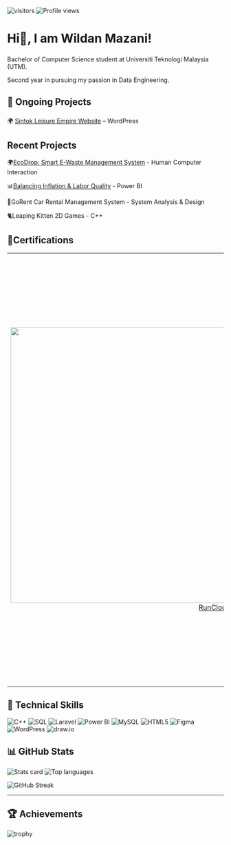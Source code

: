 ![visitors](https://visitor-badge.laobi.icu/badge?page_id=wildanmazani)
![Profile views](https://komarev.com/ghpvc/?username=wildanmazani)

<h1 align="left">Hi👋, I am Wildan Mazani!</h1>

###

<p align="left">Bachelor of Computer Science student at Universiti Teknologi Malaysia (UTM). 
<p align="left">Second year in pursuing my passion in Data Engineering.

###

## 🚀 Ongoing Projects

###
🌍 [Sintok Leisure Empire Website](amirulguider.danzign.com) – WordPress 
###

## Recent Projects

🌍[EcoDrop: Smart E-Waste Management System](https://uxplorers.danzign.com) - Human Computer Interaction

📊[Balancing Inflation & Labor Quality](https://github.com/imn353/MDITxDOSM) - Power BI

🚗GoRent Car Rental Management System - System Analysis & Design

🐈Leaping Kitten 2D Games - C++



## 🏅Certifications
<table>
  <tr>
    <td align="center" width="200">
        <img width="1280" height="640" alt="image" src="https://github.com/user-attachments/assets/aa8a79ea-3e94-4c36-94fb-aa25ff6cb6c1" />
      <a href="https://github.com/wildanmazani/certificates/blob/main/Fundamental%20of%20Cloud%20Computing%20Runcloud.pdf">
        RunCloud Certified: Fundamental of Cloud Computing
      </a>
    </td>
    <td align="center" width="200">
        <img width="980" height="980" alt="image" src="https://github.com/user-attachments/assets/9daafc94-f903-42b6-b8e3-3872c8b53102" />
      <a href="https://wildanmazani/certificates/blob/main/Skills2Work%20Certificate-30.pdf">
        Skills2Work: Data Center Foundation Training
      </a>
    </td>
  </tr>
  
</table>
 
 ## 🧠 Technical Skills


![C++](https://img.shields.io/badge/C%2B%2B-00599C?style=for-the-badge&logo=cplusplus&logoColor=white)
![SQL](https://img.shields.io/badge/SQL-336791?style=for-the-badge&logo=postgresql&logoColor=white)
![Laravel](https://img.shields.io/badge/Laravel-FF2D20?style=for-the-badge&logo=laravel&logoColor=white)
![Power BI](https://img.shields.io/badge/Power%20BI-F2C811?style=for-the-badge&logo=powerbi&logoColor=black)
![MySQL](https://img.shields.io/badge/MySQL-005C84?style=for-the-badge&logo=mysql&logoColor=white)
![HTML5](https://img.shields.io/badge/HTML5-E34F26?style=for-the-badge&logo=html5&logoColor=white)
![Figma](https://img.shields.io/badge/Figma-F24E1E?style=for-the-badge&logo=figma&logoColor=white)
![WordPress](https://img.shields.io/badge/WordPress-21759B?style=for-the-badge&logo=wordpress&logoColor=white)
![draw.io](https://img.shields.io/badge/DFD%20Design%20with-draw.io-orange?style=for-the-badge&logo=diagrams.net&logoColor=white)






###
## 📊 GitHub Stats
![Stats card](https://github-readme-stats.vercel.app/api?username=wildanmazani&show_icons=true&theme=radical)
![Top languages](https://github-readme-stats.vercel.app/api/top-langs/?username=wildanmazani&layout=compact&theme=radical)

![GitHub Streak](https://streak-stats.demolab.com?user=wildanmazani&theme=radical)

---

## 🏆 Achievements
![trophy](https://github-profile-trophy.vercel.app/?username=wildanmazani&theme=radical)



